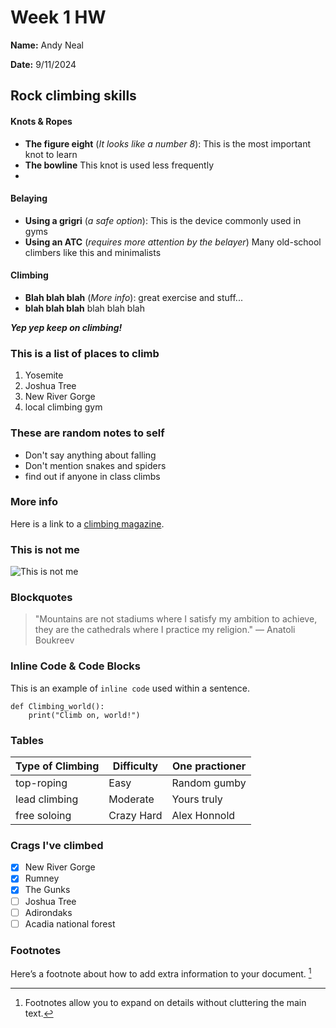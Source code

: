 # Week 1 HW
**Name:** Andy Neal

**Date:** 9/11/2024

## Rock climbing skills

#### Knots & Ropes
- **The figure eight** (*It looks like a number 8*): This is the most important knot to learn
- **The bowline** This knot is used less frequently
- 
#### Belaying
- **Using a grigri** (*a safe option*): This is the device commonly used in gyms
- **Using an ATC** (*requires more attention by the belayer*) Many old-school climbers like this and minimalists

#### Climbing
- **Blah blah blah** (*More info*): great exercise and stuff...
- **blah blah blah** blah blah blah

***Yep yep keep on climbing!***

### This is a list of places to climb
1. Yosemite
2. Joshua Tree
3. New River Gorge
4. local climbing gym
   
### These are random notes to self
- Don't say anything about falling
- Don't mention snakes and spiders
- find out if anyone in class climbs

### More info
Here is a link to a [climbing magazine](https://www.climbing.com/).

### This is not me
![This is not me](https://github.com/user-attachments/assets/6866fa8c-318c-4aba-a6aa-919c64fb6bb3)


### Blockquotes
> "Mountains are not stadiums where I satisfy my ambition to achieve, they are the cathedrals where I practice my religion."
> — Anatoli Boukreev

### Inline Code & Code Blocks
This is an example of `inline code` used within a sentence.

```
def Climbing_world():
    print("Climb on, world!")
```

### Tables
| Type of Climbing | Difficulty | One practioner           |
|----------------------|------------------|--------------------|
| top-roping               | Easy             | Random gumby   |
| lead climbing           | Moderate         | Yours truly    |
| free soloing                  | Crazy Hard             | Alex Honnold   |

### Crags I've climbed
- [x] New River Gorge
- [x] Rumney
- [x] The Gunks
- [ ] Joshua Tree
- [ ] Adirondaks
- [ ] Acadia national forest 

### Footnotes
Here’s a footnote about how to add extra information to your document. [^1]

[^1]: Footnotes allow you to expand on details without cluttering the main text.
